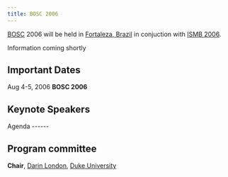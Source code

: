 ```yaml
---
title: BOSC 2006
---
```


[BOSC](BOSC "wikilink") 2006 will be held in [Fortaleza,
Brazil](wp:Fortaleza,_Brazil "wikilink") in conjuction with [ISMB
2006](http://ismb2006.cbi.cnptia.embrapa.br/).

Information coming shortly

Important Dates
---------------

Aug 4-5, 2006 **BOSC 2006**

Keynote Speakers
----------------

<div class='eventful-sticker'>
<script type='text/javascript'>
</script>
<script type='text/javascript' src='http://eventful.com/calendars/C0-001-000003150-4/sticker.js?v=2&amp;date_format=%25b%20%25e%2C%20%25Y'>
</script>
</div>
Agenda
------

Program committee
-----------------

**Chair**, [Darin London](mailto:darin.london@duke.edu), [Duke
University](http://www.duke.edu)
